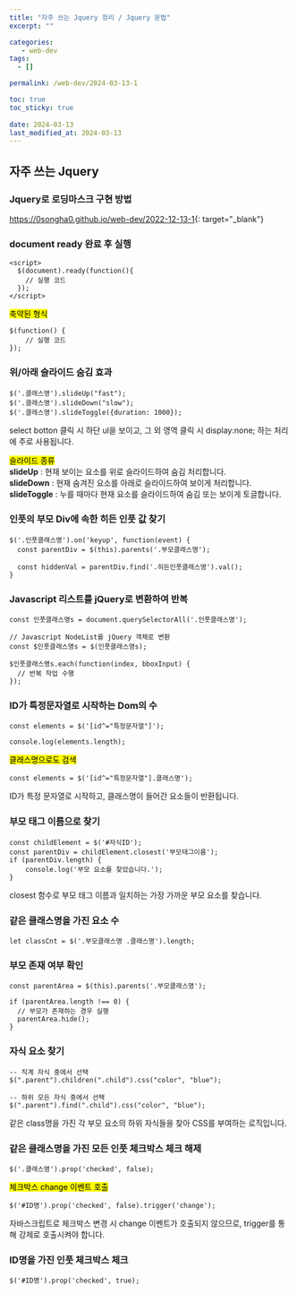 ```yaml
---
title: "자주 쓰는 Jquery 정리 / Jquery 문법"
excerpt: ""

categories:
   - web-dev
tags:
  - []

permalink: /web-dev/2024-03-13-1

toc: true
toc_sticky: true
 
date: 2024-03-13
last_modified_at: 2024-03-13
---
```


## 자주 쓰는 Jquery

### Jquery로 로딩마스크 구현 방법
<https://0songha0.github.io/web-dev/2022-12-13-1>{: target="_blank"}

### document ready 완료 후 실행
```
<script>
  $(document).ready(function(){
    // 실행 코드
  });
</script>
```

<mark>축약된 형식</mark>
```
$(function() {
    // 실행 코드
});
```

### 위/아래 슬라이드 숨김 효과
```
$('.클래스명').slideUp("fast");
$('.클래스명').slideDown("slow");
$('.클래스명').slideToggle({duration: 1000});
```
select botton 클릭 시 하단 ul을 보이고, 그 외 영역 클릭 시 display:none; 하는 처리에 주로 사용됩니다.  

<mark>슬라이드 종류</mark>  
<b>slideUp</b> : 현재 보이는 요소를 위로 슬라이드하여 숨김 처리합니다.  
<b>slideDown</b> : 현재 숨겨진 요소를 아래로 슬라이드하여 보이게 처리합니다.  
<b>slideToggle</b> : 누를 때마다 현재 요소를 슬라이드하여 숨김 또는 보이게 토글합니다.

### 인풋의 부모 Div에 속한 히든 인풋 값 찾기
```
$('.인풋클래스명').on('keyup', function(event) {
  const parentDiv = $(this).parents('.부모클래스명');

  const hiddenVal = parentDiv.find('.히든인풋클래스명').val();
}
```

### Javascript 리스트를 jQuery로 변환하여 반복
```
const 인풋클래스명s = document.querySelectorAll('.인풋클래스명');

// Javascript NodeList를 jQuery 객체로 변환
const $인풋클래스명s = $(인풋클래스명s);

$인풋클래스명s.each(function(index, bboxInput) {
  // 반복 작업 수행
});
```

### ID가 특정문자열로 시작하는 Dom의 수
```
const elements = $('[id^="특정문자열"]');

console.log(elements.length);
```

<mark>클래스명으로도 검색</mark>
```
const elements = $('[id^="특정문자열"].클래스명');
```
ID가 특정 문자열로 시작하고, 클래스명이 들어간 요소들이 반환됩니다.

### 부모 태그 이름으로 찾기
```
const childElement = $('#자식ID');
const parentDiv = childElement.closest('부모태그이름');
if (parentDiv.length) {
    console.log('부모 요소를 찾았습니다.');
}
```
closest 함수로 부모 태그 이름과 일치하는 가장 가까운 부모 요소를 찾습니다.

### 같은 클래스명을 가진 요소 수
```
let classCnt = $('.부모클래스명 .클래스명').length;
```

### 부모 존재 여부 확인
```
const parentArea = $(this).parents('.부모클래스명');
	
if (parentArea.length !== 0) {
  // 부모가 존재하는 경우 실행
  parentArea.hide();
}
```

### 자식 요소 찾기
```
-- 직계 자식 중에서 선택
$(".parent").children(".child").css("color", "blue");

-- 하위 모든 자식 중에서 선택
$(".parent").find(".child").css("color", "blue");
```
같은 class명을 가진 각 부모 요소의 하위 자식들을 찾아 CSS를 부여하는 로직입니다.

### 같은 클래스명을 가진 모든 인풋 체크박스 체크 해제
```
$('.클래스명').prop('checked', false);
```

<mark>체크박스 change 이벤트 호출</mark>
```
$('#ID명').prop('checked', false).trigger('change');
```
자바스크립트로 체크박스 변경 시 change 이벤트가 호출되지 않으므로, trigger를 통해 강제로 호출시켜야 합니다.

### ID명을 가진 인풋 체크박스 체크
```
$('#ID명').prop('checked', true);
```
